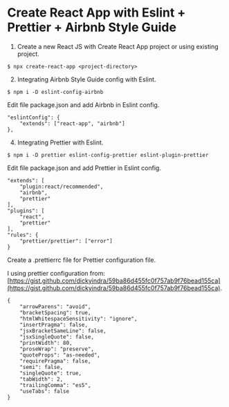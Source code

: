 # Create React App with Eslint + Prettier + Airbnb Style Guide

1. Create a new React JS with Create React App project or using existing project.

```
$ npx create-react-app <project-directory>
```

2. Integrating Airbnb Style Guide config with Eslint.

```
$ npm i -D eslint-config-airbnb
```

Edit file package.json and add Airbnb in Eslint config.

```
"eslintConfig": {
	"extends": ["react-app", "airbnb"]
},
```

4. Integrating Prettier with Eslint.

```
$ npm i -D prettier eslint-config-prettier eslint-plugin-prettier
```

Edit file package.json and add Prettier in Eslint config.

```
"extends": [
	"plugin:react/recommended",
	"airbnb",
	"prettier"
],
"plugins": [
	"react",
	"prettier"
],
"rules": {
	"prettier/prettier": ["error"]
}
```

Create a .prettierrc file for Prettier configuration file.

I using prettier configuration from:
[https://gist.github.com/dickyindra/59ba86d455fc0f757ab9f76bead155ca](https://gist.github.com/dickyindra/59ba86d455fc0f757ab9f76bead155ca).

```
{
	"arrowParens": "avoid",
	"bracketSpacing": true,
	"htmlWhitespaceSensitivity": "ignore",
	"insertPragma": false,
	"jsxBracketSameLine": false,
	"jsxSingleQuote": false,
	"printWidth": 80,
	"proseWrap": "preserve",
	"quoteProps": "as-needed",
	"requirePragma": false,
	"semi": false,
	"singleQuote": true,
	"tabWidth": 2,
	"trailingComma": "es5",
	"useTabs": false
}
```
